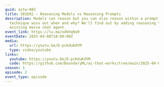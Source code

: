```yaml
---
guid: aitw-002
title: S01E02 – Reasoning Models vs Reasoning Prompts
description: Models can reason but you can also reason within a prompt. Which
  technique wins out when and why? We'll find out by adding reasoning to an
  existing movie chat agent.
event_link: https://lu.ma/odkhq9a9
eventDate: 2025-04-08T18:00:00Z
media:
  url: https://youtu.be/D-pcKduKdYM
  type: video/youtube
links:
  youtube: https://youtu.be/D-pcKduKdYM
  code: https://github.com/BoundaryML/ai-that-works/tree/main/2025-04-07-reasoning-models-vs-prompts
season: 1
episode: 2
event_type: episode
---
```

